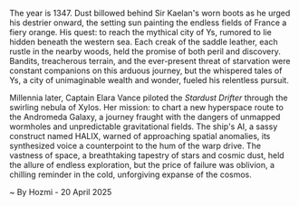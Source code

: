 
The year is 1347.  Dust billowed behind Sir Kaelan's worn boots as he urged his destrier onward, the setting sun painting the endless fields of France a fiery orange.  His quest: to reach the mythical city of Ys, rumored to lie hidden beneath the western sea.  Each creak of the saddle leather, each rustle in the nearby woods, held the promise of both peril and discovery.  Bandits, treacherous terrain, and the ever-present threat of starvation were constant companions on this arduous journey, but the whispered tales of Ys, a city of unimaginable wealth and wonder, fueled his relentless pursuit.


Millennia later, Captain Elara Vance piloted the *Stardust Drifter* through the swirling nebula of Xylos.  Her mission: to chart a new hyperspace route to the Andromeda Galaxy, a journey fraught with the dangers of unmapped wormholes and unpredictable gravitational fields.  The ship's AI, a sassy construct named HALIX, warned of approaching spatial anomalies, its synthesized voice a counterpoint to the hum of the warp drive.  The vastness of space, a breathtaking tapestry of stars and cosmic dust, held the allure of endless exploration, but the price of failure was oblivion, a chilling reminder in the cold, unforgiving expanse of the cosmos.

~ By Hozmi - 20 April 2025
